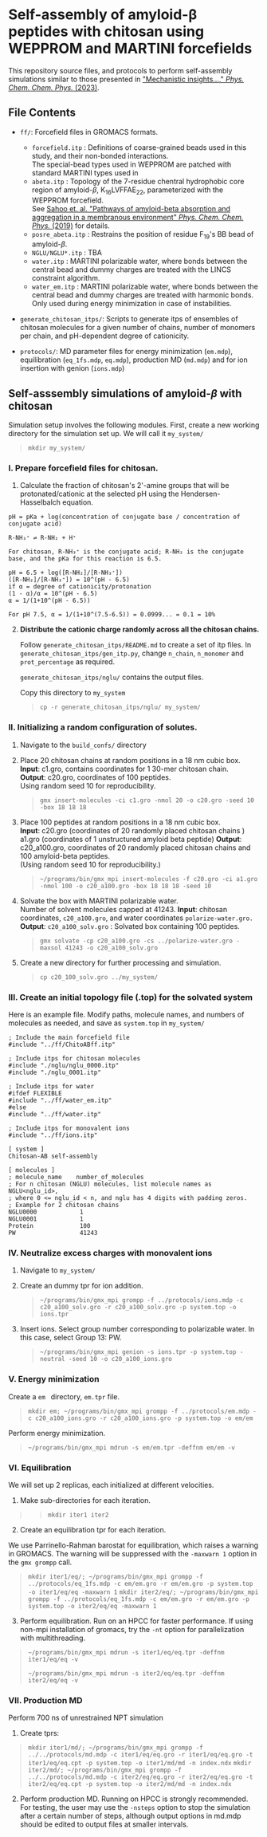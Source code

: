# Self-assembly of amyloid-β peptides with chitosan using WEPPROM and MARTINI forcefields

This repository source files, and protocols to perform self-assembly simulations similar to those presented in ["Mechanistic insights...," _Phys. Chem. Chem. Phys._ (2023)](placeholder_link).

## File Contents

* `ff/`: Forcefield files in GROMACS formats.
    * `forcefield.itp` : Definitions of coarse-grained beads used in this study, and their non-bonded interactions.  
    The special-bead types used in WEPPROM are patched with standard MARTINI types used in 
    * `abeta.itp` : Topology of the 7-residue chentral hydrophobic core region of amyloid-$\beta$, K<sub>16</sub>LVFFAE<sub>22</sub>, parameterized with the WEPPROM forcefield.  
    See [Sahoo et. al. "Pathways of amyloid-beta absorption and aggregation in a membranous environment" _Phys. Chem. Chem. Phys._ (2019)](https://par.nsf.gov/biblio/10174912) for details.
    * `posre_abeta.itp` : Restrains the position of residue F<sub>19</sub>'s BB bead of amyloid-$\beta$.
    * `NGLU/NGLU*.itp` : TBA
    * `water.itp` : MARTINI polarizable water, where bonds between the central bead and dummy charges are treated with the LINCS constraint algorithm. 
    * `water_em.itp` : MARTINI polarizable water, where bonds between the central bead and dummy charges are treated with harmonic bonds.  
    Only used during energy minimization in case of instabilities. 

* `generate_chitosan_itps/`: Scripts to generate itps of ensembles of chitosan molecules for a given number of chains, number of monomers per chain, and pH-dependent degree of cationicity.

* `protocols/`: MD parameter files for energy minimization (`em.mdp`), equilibration (`eq_1fs.mdp`, `eq.mdp`), production MD (`md.mdp`) and for ion insertion with genion (`ions.mdp`)

## Self-asssembly simulations of amyloid-$\beta$ with chitosan 

Simulation setup involves the following modules. First, create a new working directory for the simulation set up. We will call it `my_system/`
> `mkdir my_system/`

### I. **Prepare forcefield files for chitosan.**

1. Calculate the fraction of chitosan's 2'-amine groups that will be protonated/cationic at the selected pH using the Hendersen-Hasselbalch equation.

<!--
    $$ pH = pKa + log\frac{ concentration\ of\ conjugate\ base }{ concentration\ of\ conjugate\ acid } $$

    $$ R-NH_3^+ \longleftrightarrow R-NH_2 + H^+ $$

    For chitosan, $R-NH_3^+$ is the conjugate acid; $R-NH_2$ is the conjugate base, and the pKa for this reaction is 6.5.

    $$ pH = 6.5 + log\frac{[R-NH_2]}{[R-NH_3^+]} $$
    $$ \frac{[R-NH_2]}{[R-NH_3^+]} = 10^{pH - 6.5}$$
    $$ if\ \alpha = degree\ of\ cationicity/protonation $$ 
    $$ \frac{1-\alpha}{\alpha} = 10^{pH - 6.5}$$
    $$ {\alpha} = \frac{1}{1+10^{pH - 6.5}}$$

    For pH 7.5, $ {\alpha} = \frac{1}{1+10^{7.5 - 6.5}} = 0.0\bar{9} = 0.1 = 10\%$
-->

```
pH = pKa + log(concentration of conjugate base / concentration of conjugate acid)

R-NH₃⁺ ⇌ R-NH₂ + H⁺

For chitosan, R-NH₃⁺ is the conjugate acid; R-NH₂ is the conjugate base, and the pKa for this reaction is 6.5.

pH = 6.5 + log([R-NH₂]/[R-NH₃⁺])
([R-NH₂]/[R-NH₃⁺]) = 10^(pH - 6.5)
if α = degree of cationicity/protonation
(1 - α)/α = 10^(pH - 6.5)
α = 1/(1+10^(pH - 6.5))

For pH 7.5, α = 1/(1+10^(7.5-6.5)) = 0.0999... = 0.1 = 10%

```

2. **Distribute the cationic charge randomly across all the chitosan chains.** 

    Follow `generate_chitosan_itps/README.md` to create a set of itp files. In `generate_chitosan_itps/gen_itp.py`, change  `n_chain`, `n_monomer` and `prot_percentage` as  required.

    `generate_chitosan_itps/nglu/` contains the output files.

    Copy this directory to `my_system`
    > `cp -r generate_chitosan_itps/nglu/ my_system/`

### II. Initializing a random configuration of solutes.

1. Navigate to the `build_confs/` directory

2. Place 20 chitosan chains at random positions in a 18 nm cubic box.  
    **Input**: c1.gro, contains coordinates for 1 30-mer chitosan chain.  
    **Output**: c20.gro, coordinates of 100 peptides.  
    Using random seed 10 for reproducibility.

    > `gmx insert-molecules -ci c1.gro -nmol 20 -o c20.gro -seed 10 -box 18 18 18`

2. Place 100 peptides at random positions in a 18 nm cubic box.  
    **Input**: c20.gro (coordinates of 20 randomly placed chitosan chains ) a1.gro (coordinates of 1 unstructured amyloid beta peptide)
    **Output**: c20_a100.gro, coordinates of 20 randomly placed chitosan chains and 100 amyloid-beta peptides.  
    (Using random seed 10 for reproducibility.)
    > `~/programs/bin/gmx_mpi insert-molecules -f c20.gro -ci a1.gro -nmol 100 -o c20_a100.gro -box 18 18 18 -seed 10`

3. Solvate the box with MARTINI polarizable water.  
    Number of solvent molecules capped at 41243.
    **Input**: chitosan coordinates, `c20_a100.gro`, and water coordinates `polarize-water.gro.`
    **Output**: `c20_a100_solv.gro` : Solvated box containing 100 peptides.
    > `gmx solvate -cp c20_a100.gro -cs ../polarize-water.gro -maxsol 41243 -o c20_a100_solv.gro`

4. Create a new directory for further processing and simulation.
    
    > `cp c20_100_solv.gro ../my_system/`

### III. Create an initial topology file (.top) for the solvated system

Here is an example file. Modify paths, molecule names, and numbers of molecules as needed, and save as `system.top` in `my_system/`

```
; Include the main forcefield file
#include "../ff/ChitoABff.itp"

; Include itps for chitosan molecules
#include "./nglu/nglu_0000.itp"
#include "./nglu_0001.itp"

; Include itps for water
#ifdef FLEXIBLE
#include "../ff/water_em.itp"
#else
#include "../ff/water.itp"

; Include itps for monovalent ions
#include "../ff/ions.itp"

[ system ] 
Chitosan-AB self-assembly

[ molecules ]
; molecule_name    number_of_molecules
; For n chitosan (NGLU) molecules, list molecule names as NGLU<nglu_id>,
; where 0 <= nglu_id < n, and nglu has 4 digits with padding zeros.
; Example for 2 chitosan chains
NGLU0000            1                   
NGLU0001            1
Protein             100
PW                  41243

```

### IV. Neutralize excess charges with monovalent ions

1. Navigate to `my_system/`

1. Create an dummy tpr for ion addition.
    > `~/programs/bin/gmx_mpi grompp -f ../protocols/ions.mdp -c c20_a100_solv.gro -r c20_a100_solv.gro -p system.top -o ions.tpr`

3. Insert ions. Select group number corresponding to polarizable water. In this case, select Group 13: PW.
    > `~/programs/bin/gmx_mpi genion -s ions.tpr -p system.top -neutral -seed 10 -o c20_a100_ions.gro`

### V. Energy minimization
Create a `em ` directory, `em.tpr` file.
> `mkdir em; ~/programs/bin/gmx_mpi grompp -f ../protocols/em.mdp -c c20_a100_ions.gro -r c20_a100_ions.gro -p system.top -o em/em`

Perform energy minimization.
> `~/programs/bin/gmx_mpi mdrun -s em/em.tpr -deffnm em/em -v`

### VI. Equilibration

We will set up 2 replicas, each initialized at different velocities.

1. Make sub-directories for each iteration.
>> `mkdir iter1 iter2`

2. Create an equilibration tpr for each iteration.

We use Parrinello-Rahman barostat for equilibration, which raises a warning in GROMACS. The warning will be suppressed with the `-maxwarn 1` option in the `gmx grompp` call.

> `mkdir iter1/eq/; ~/programs/bin/gmx_mpi grompp -f ../protocols/eq_1fs.mdp -c em/em.gro -r em/em.gro -p system.top -o iter1/eq/eq -maxwarn 1`
> `mkdir iter2/eq/; ~/programs/bin/gmx_mpi grompp -f ../protocols/eq_1fs.mdp -c em/em.gro -r em/em.gro -p system.top -o iter2/eq/eq -maxwarn 1`

3. Perform equilibration.
Run on an HPCC for faster performance. If using non-mpi installation of gromacs, try the `-nt` option for parallelization with multithreading.
> `~/programs/bin/gmx_mpi mdrun -s iter1/eq/eq.tpr -deffnm iter1/eq/eq -v`
>
> `~/programs/bin/gmx_mpi mdrun -s iter2/eq/eq.tpr -deffnm iter2/eq/eq -v`

### VII. Production MD
Perform 700 ns of unrestrained NPT simulation

1. Create tprs:
> `mkdir iter1/md/; ~/programs/bin/gmx_mpi grompp -f ../../protocols/md.mdp -c iter1/eq/eq.gro -r iter1/eq/eq.gro -t iter1/eq/eq.cpt -p system.top -o iter1/md/md -n index.ndx`
> `mkdir iter2/md/; ~/programs/bin/gmx_mpi grompp -f ../../protocols/md.mdp -c iter2/eq/eq.gro -r iter2/eq/eq.gro -t iter2/eq/eq.cpt -p system.top -o iter2/md/md -n index.ndx`

2. Perform production MD. Running on HPCC is strongly recommended. For testing, the user may use the `-nsteps` option to stop the simulation after a certain number of steps, although output options in md.mdp should be edited to output files at smaller intervals.
